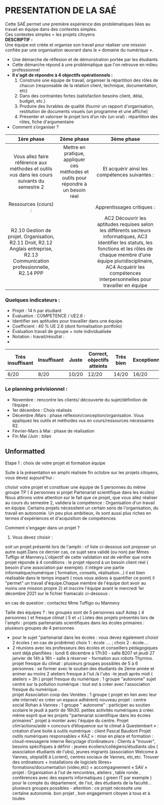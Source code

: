 # PRESENTATION DE LA SAÉ

Cette SAÉ permet une première expérience des problématiques liées au travail en équipe dans des contextes simples.  
Ces contextes simples = les projets citoyens  
**DESCRIPTIF :**  
Une équipe est créée et organise son travail pour réaliser une mission confiée par une organisation œuvrant dans le « domaine du numérique ».  
- Une démarche de réflexion et de démonstration portée par les étudiants
- Cette démarche répond à une problématique que l'on retrouve en milieu professionnel
- **Il s'agit de répondre à 4 objectifs opérationnels :**
  1. Construire une équipe de travail, organiser la répartition des rôles de chacun (responsable de la relation client, technique, documentation, etc)
  2. Dans des contraintes fortes (satisfaction besoins client, délai, budget, etc.) 
  3. Produire des livrables de qualité (fournir un rapport d'organisation, restitution de documents visuels (un programme et une affiche) 
  4. Présenter et valoriser le projet lors d’un rdv (un oral) : répartition des rôles, fiche d'argumentaire
- Comment s’organiser ?

1ère phase | 2ème phase | 3ème phase
| :---: | :---: | :---:
Vous allez faire référence aux méthodes et outils vus dans les cours suivants du semestre 2 | Mettre en pratique, appliquer ces méthodes et outils pour répondre à un besoin réel | Et acquérir ainsi les compétences suivantes :
Ressources (cours) : |   | Apprentissages critiques :
R2.10 Gestion de projet. Organisation, R2.11 Droit, R2.12 Anglais entreprise, R2.13 Communication professionnelle, R2.14 PPP |   | AC2 Découvrir les aptitudes requises selon les différents secteurs informatiques, AC3 Identifier les statuts, les fonctions et les rôles de chaque membre d’une équipe pluridisciplinaire, AC4 Acquérir les compétences interpersonnelles pour travailler en équipe

### Quelques indicateurs :
- Projet : 14 h par étudiant
- Évaluation : COMPETENCE / UE2.6 : 
- Identifier ses aptitudes pour travailler dans une équipe. 
- Coefficient : 40 % UE 2.6 (dont formalisation portfolio) 
- Évaluation travail de groupe + note individualisée
- Notation : travail/résultat :
- 
Très insuffisant | Insuffisant | Juste | Correct, objectifs atteints | Très bien | Exceptionnel
---------- | --------- | ---------- | --------- | ---------- | --------- 
6/20 | 8/20 | 10/20 | 12/20 | 14/20 | 16/20


### Le planning prévisionnel :
- Novembre :  rencontre les clients/ découverte du sujet/définition de l’équipe : 
- 1er décembre : Choix réalisés
- Décembre /Mars :  phase réflexion/conception/organisation. Vous appliquez les outils et méthodes vus en cours/ressources nécessaires R2. 
- Février-Mars à Mai : phase de réalisation
- Fin Mai /Juin : bilan


## Unformatted

Etape 1 : choix de votre projet et formation équipe

Suite à la présentation en amphi réalisée fin octobre sur les projets citoyens, vous devez aujourd'hui :

choisir votre projet
et  constituer une équipe de 5 personnes du même groupe TP ( 4 personnes si projet Partenariat scientifique dans les écoles)
Nous attirons votre attention sur le fait que ce projet, que vous allez réaliser au cours du semestre 2, validera la compétence : Organisation d'un travail en équipe.
Certains projets nécessitent un certain sens de l'organisation, du travail en autonomie. Un peu plus ambitieux, ils sont aussi plus riches en termes d'expériences et d'acquisition de compétences

Comment s'engager dans un projet ? 
1) Vous devez choisir  :

soit un projet présenté lors de l'amphi : cf liste ci-dessous
soit proposer un autre sujet.Dans ce dernier cas, ce sujet sera validé (ou non) par Mmes Tuffigo et Mannevy.L'objectif de cette validation est de vérifier que votre projet réponde à 4 conditions :
le projet répond à un besoin client réel ( besoin d'une association par exemple). 
il intègre une partie informatique/numérique ( formation, conseils, réalisation...) 
il est bien réalisable dans le temps imparti ( nous vous aidons à quantifier ce point)
il "permet" un travail d'équipe.Chaque membre de l'équipe doit avoir au moins une mission propre
2) et inscrire l'équipe avant le mercredi 1er décembre 2021 sur le fichier framacalc ci-dessous :

en cas de question : contactez Mme Tuffigo ou Mannevy 

Taille des équipes ? : les groupes sont de 5 personnes sauf Astep ( 4 personnes ) et fresque climat ( 5 et +)
Listes des projets présentés lors de l'amphi : 
projets partenariats scientifiques dans les écoles primaires : plusieurs groupes de 4 personnes
 - pour le sujet "partenariat dans les écoles : vous devez également choisir 2 écoles ( en cas de problème)  choix 1 : école .... ; choix 2 : école....    
 - 2 réunions avec les professeurs des écoles et conseillers pédagogiques sont déjà planifiées : lundi 6 décembre à 17h30 - salle B207 et jeudi 27 janvier de 14h à 16h - salle à réserver - formation aux robots Thymios.
projet fresque du climat : plusieurs  groupes possibles de 5 à 6 personnes : se former avec le soutien des étudiants de 2ème année et animer au moins 2  ateliers fresque à l'iut /à l'ubs -le jeudi après midi ( ateliers = 3h ) 
projet fresque du numérique  :  1 groupe "autonome" sujet centré sur la pollution numérique : tout est à créer avec l'association fresque du numérique .  
projet Association coop des Venètes : 1 groupe  ( projet en lien avec leur site internet/ ex créer un espace adhérent) 
nouveau projet : centre social Rohan à Vannes : 1 groupe " autonome" : participer au soutien scolaire le jeudi à partir de 16h30. petites activités numériques à créer. même esprit que les projets "partenariat scientifique dans les écoles primaires". projet à monter avec l'équipe du centre. 
Projet clim’actions/aide « concours d’éloquence sur le climat à Questembert » : création d’une boite à outils numérique : client Pascal Baudont
Projet outils numériques responsables « KAZ » : mise en place et formation : cloud-messagerie interne
Recyclage d’ordinateurs : Clients à "trouver", besoins spécifiques à définir : jeunes écoliers/collégiens/étudiants ubs ( association étudiants de l'ubs), jeunes migrants (association Welcome à Vannes, utopia56 à Lorient), centres sociaux de Vannes, etc,etc. Trouver des ordinateurs + installations de logiciels libres+ formations/documentation (video,etc) + accompagnement « SAV »
projet : Organisation à l'iut de rencontres, ateliers , table ronde , conférences avec des experts informatiques ( green IT par exemple ) pour le compte du département, de l'iut, des étudiants de la faculté... plusieurs groupes possibles - attention : ce projet nécessite une certaine autonomie. 
bon projet , bon engagement citoyen à tous et à toutes
